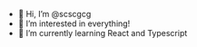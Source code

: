 - 👋 Hi, I’m @scscgcg
- 👀 I’m interested in everything!
- 🌱 I’m currently learning React and Typescript

<!---
scscgcg/scscgcg is a ✨ special ✨ repository because its `README.md` (this file) appears on your GitHub profile.
You can click the Preview link to take a look at your changes.
--->
